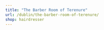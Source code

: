 ```yaml
---
title: "The Barber Room of Terenure"
url: /dublin/the-barber-room-of-terenure/
shop: hairdresser
---
```

